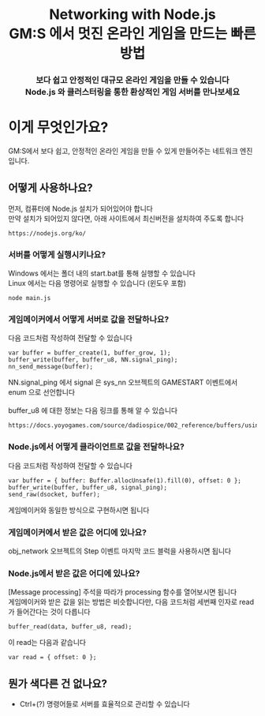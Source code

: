 <h1 align="center">Networking with Node.js<br>GM:S 에서 멋진 온라인 게임을 만드는 빠른 방법</h1>
<h3 align="center">보다 쉽고 안정적인 대규모 온라인 게임을 만들 수 있습니다<br />Node.js 와 클러스터링을 통한 환상적인 게임 서버를 만나보세요</h3>

# 이게 무엇인가요?

GM:S에서 보다 쉽고, 안정적인 온라인 게임을 만들 수 있게 만들어주는 네트워크 엔진입니다.

## 어떻게 사용하나요?

먼저, 컴퓨터에 Node.js 설치가 되어있어야 합니다<br />
만약 설치가 되어있지 않다면, 아래 사이트에서 최신버전을 설치하여 주도록 합니다
```
https://nodejs.org/ko/
```

### 서버를 어떻게 실행시키나요?

Windows 에서는 폴더 내의 start.bat를 통해 실행할 수 있습니다<br />
Linux 에서는 다음 명령어로 실행할 수 있습니다 (윈도우 포함)

```
node main.js
```

### 게임메이커에서 어떻게 서버로 값을 전달하나요?

다음 코드처럼 작성하여 전달할 수 있습니다

```
var buffer = buffer_create(1, buffer_grow, 1);
buffer_write(buffer, buffer_u8, NN.signal_ping);
nn_send_message(buffer);
```

NN.signal_ping 에서 signal 은 sys_nn 오브젝트의 GAMESTART 이벤트에서 enum 으로 선언합니다<br /><br />
buffer_u8 에 대한 정보는 다음 링크를 통해 알 수 있습니다

```
https://docs.yoyogames.com/source/dadiospice/002_reference/buffers/using%20buffers.html
```

### Node.js에서 어떻게 클라이언트로 값을 전달하나요?

다음 코드처럼 작성하여 전달할 수 있습니다

```
var buffer = { buffer: Buffer.allocUnsafe(1).fill(0), offset: 0 };
buffer_write(buffer, buffer_u8, signal_ping);
send_raw(dsocket, buffer);
```

게임메이커와 동일한 방식으로 구현하시면 됩니다

### 게임메이커에서 받은 값은 어디에 있나요?

obj_network 오브젝트의 Step 이벤트 마지막 코드 블럭을 사용하시면 됩니다

### Node.js에서 받은 값은 어디에 있나요?

[Message processing] 주석을 따라가 processing 함수를 열어보시면 됩니다<br />
게임메이커와 받은 값을 읽는 방법은 비슷합니다만, 다음 코드처럼 세번째 인자로 read 가 들어간다는 것이 다릅니다

```
buffer_read(data, buffer_u8, read);
```

이 read는 다음과 같습니다

```
var read = { offset: 0 };
```

## 뭔가 색다른 건 없나요?

- Ctrl+(?) 명령어들로 서버를 효율적으로 관리할 수 있습니다